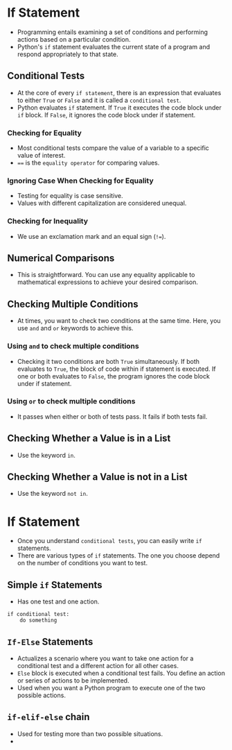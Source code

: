 # If Statement

- Programming entails examining a set of conditions and performing actions based on a particular condition.
- Python's `if` statement evaluates the current state of a program and respond appropriately to that state.

## Conditional Tests

- At the core of every `if statement`, there is an expression that evaluates to either `True` or `False` and it is called a `conditional test`.
- Python evaluates `if` statement. If `True` it executes the code block under `if` block. If `False`, it ignores the code block under if statement.

### Checking for Equality

- Most conditional tests compare the value of a variable to a specific value of interest.
- `==` is the `equality operator` for comparing values.

### Ignoring Case When Checking for Equality

- Testing for equality is case sensitive.
- Values with different capitalization are considered unequal.

### Checking for Inequality

- We use an exclamation mark and an equal sign (`!=`).

## Numerical Comparisons

- This is straightforward. You can use any equality applicable to mathematical expressions to achieve your desired comparison.

## Checking Multiple Conditions

- At times, you want to check two conditions at the same time. Here, you use `and` and `or` keywords to achieve this.

### Using `and` to check multiple conditions

- Checking it two conditions are both `True` simultaneously. If both evaluates to `True`, the block of code within if statement is executed. If one or both evaluates to `False`, the program ignores the code block under if statement.

### Using `or` to check multiple conditions

- It passes when either or both of tests pass. It fails if both tests fail.

## Checking Whether a Value is in a List

- Use the keyword `in`.

## Checking Whether a Value is not in a List

- Use the keyword `not in`.

# If Statement

- Once you understand `conditional tests`, you can easily write `if` statements.
- There are various types of `if` statements. The one you choose depend on the number of conditions you want to test.

## Simple `if` Statements

- Has one test and one action.

```
if conditional test:
    do something
```

## `If-Else` Statements

- Actualizes a scenario where you want to take one action for a conditional test and a different action for all other cases.
- `Else` block is executed when a conditional test fails. You define an action or series of actions to be implemented.
- Used when you want a Python program to execute one of the two possible actions.

## `if-elif-else` chain

- Used for testing more than two possible situations.
-

